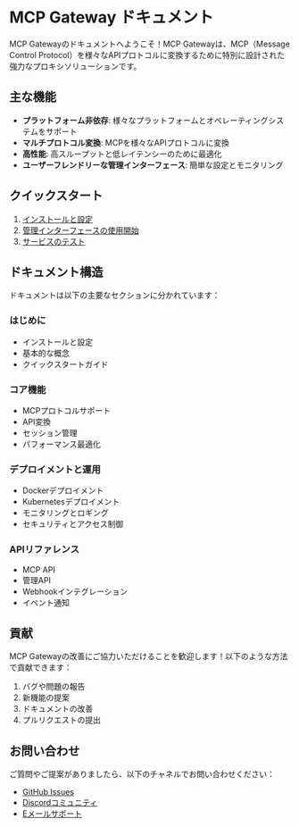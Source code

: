 # MCP Gateway ドキュメント

MCP Gatewayのドキュメントへようこそ！MCP Gatewayは、MCP（Message Control Protocol）を様々なAPIプロトコルに変換するために特別に設計された強力なプロキシソリューションです。

## 主な機能

- **プラットフォーム非依存**: 様々なプラットフォームとオペレーティングシステムをサポート
- **マルチプロトコル変換**: MCPを様々なAPIプロトコルに変換
- **高性能**: 高スループットと低レイテンシーのために最適化
- **ユーザーフレンドリーな管理インターフェース**: 簡単な設定とモニタリング

## クイックスタート

1. [インストールと設定](getting-started/quick-start.md)
2. [管理インターフェースの使用開始](getting-started/quick-start.md#access-and-configuration)
3. [サービスのテスト](getting-started/quick-start.md#testing)

## ドキュメント構造

ドキュメントは以下の主要なセクションに分かれています：

### はじめに
- インストールと設定
- 基本的な概念
- クイックスタートガイド

### コア機能
- MCPプロトコルサポート
- API変換
- セッション管理
- パフォーマンス最適化

### デプロイメントと運用
- Dockerデプロイメント
- Kubernetesデプロイメント
- モニタリングとロギング
- セキュリティとアクセス制御

### APIリファレンス
- MCP API
- 管理API
- Webhookインテグレーション
- イベント通知

## 貢献

MCP Gatewayの改善にご協力いただけることを歓迎します！以下のような方法で貢献できます：

1. バグや問題の報告
2. 新機能の提案
3. ドキュメントの改善
4. プルリクエストの提出

## お問い合わせ

ご質問やご提案がありましたら、以下のチャネルでお問い合わせください：

- [GitHub Issues](https://github.com/mcp-ecosystem/mcp-gateway/issues)
- [Discordコミュニティ](https://discord.gg/your-discord-link)
- [Eメールサポート](mailto:support@example.com) 